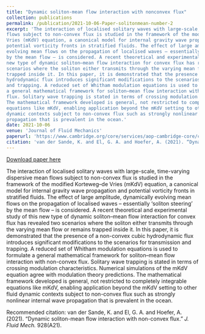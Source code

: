```yaml
---
title: "Dynamic soliton-mean flow interaction with nonconvex flux"
collection: publications
permalink: /publication/2021-10-06-Paper-solitonmean-number-2
excerpt: 'The interaction of localised solitary waves with large-scale, time-varying dispersive mean
flows subject to non-convex flux is studied in the framework of the modified Korteweg–de
Vries (mKdV) equation, a canonical model for internal gravity wave propagation and
potential vorticity fronts in stratified fluids. The effect of large amplitude, dynamically
evolving mean flows on the propagation of localised waves – essentially ‘soliton steering’
by the mean flow – is considered. A recent theoretical and experimental study of this
new type of dynamic soliton–mean flow interaction for convex flux has revealed two
scenarios where the soliton either transmits through the varying mean flow or remains
trapped inside it. In this paper, it is demonstrated that the presence of a non-convex cubic
hydrodynamic flux introduces significant modifications to the scenarios for transmission
and trapping. A reduced set of Whitham modulation equations is used to formulate
a general mathematical framework for soliton–mean flow interaction with non-convex
flux. Solitary wave trapping is stated in terms of crossing modulation characteristics. Numerical simulations of the mKdV equation agree with modulation theory predictions.
The mathematical framework developed is general, not restricted to completely integrable
equations like mKdV, enabling application beyond the mKdV setting to other fluid
dynamic contexts subject to non-convex flux such as strongly nonlinear internal wave
propagation that is prevalent in the ocean.'
date: 2021-10-06
venue: 'Journal of Fluid Mechanics'
paperurl: 'https://www.cambridge.org/core/services/aop-cambridge-core/content/view/377B0DCF7BD95041734952601D5A4516/S002211202100803Xa_hi.pdf/dynamic-solitonmean-flow-interaction-with-non-convex-flux.pdf'
citation: 'van der Sande, K. and El, G. A. and Hoefer, A. (2021). “Dynamic soliton-mean flow interaction with non-convex flux.” <i>J. Fluid Mech.</i> 928(A21).'
---
```


<a href='https://www.cambridge.org/core/services/aop-cambridge-core/content/view/377B0DCF7BD95041734952601D5A4516/S002211202100803Xa_hi.pdf/dynamic-solitonmean-flow-interaction-with-non-convex-flux.pdf'>Download paper here</a>

The interaction of localised solitary waves with large-scale, time-varying dispersive mean
flows subject to non-convex flux is studied in the framework of the modified Korteweg–de
Vries (mKdV) equation, a canonical model for internal gravity wave propagation and
potential vorticity fronts in stratified fluids. The effect of large amplitude, dynamically
evolving mean flows on the propagation of localised waves – essentially ‘soliton steering’
by the mean flow – is considered. A recent theoretical and experimental study of this
new type of dynamic soliton–mean flow interaction for convex flux has revealed two
scenarios where the soliton either transmits through the varying mean flow or remains
trapped inside it. In this paper, it is demonstrated that the presence of a non-convex cubic
hydrodynamic flux introduces significant modifications to the scenarios for transmission
and trapping. A reduced set of Whitham modulation equations is used to formulate
a general mathematical framework for soliton–mean flow interaction with non-convex
flux. Solitary wave trapping is stated in terms of crossing modulation characteristics. Numerical simulations of the mKdV equation agree with modulation theory predictions.
The mathematical framework developed is general, not restricted to completely integrable
equations like mKdV, enabling application beyond the mKdV setting to other fluid
dynamic contexts subject to non-convex flux such as strongly nonlinear internal wave
propagation that is prevalent in the ocean.

Recommended citation: van der Sande, K. and El, G. A. and Hoefer, A. (2021). “Dynamic soliton-mean flow interaction with non-convex flux.” <i>J. Fluid Mech.</i> 928(A21).